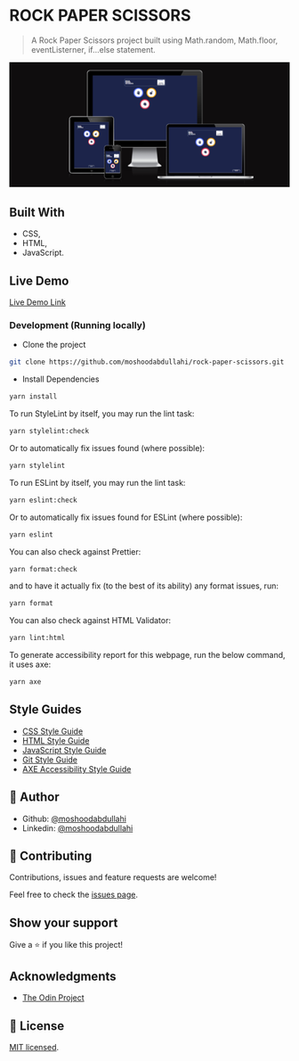 # ROCK PAPER SCISSORS

> A Rock Paper Scissors project built using Math.random, Math.floor, eventListerner, if...else statement.

![screenshot](./app_screenshot.png)

## Built With

- CSS,
- HTML,
- JavaScript.

## Live Demo

[Live Demo Link](https://abdullahi-rock-paper-scissors.netlify.app/)

### Development (Running locally)

- Clone the project

```bash
git clone https://github.com/moshoodabdullahi/rock-paper-scissors.git

```

- Install Dependencies

```bash
yarn install
```

To run StyleLint by itself, you may run the lint task:

```bash
yarn stylelint:check
```

Or to automatically fix issues found (where possible):

```bash
yarn stylelint
```

To run ESLint by itself, you may run the lint task:

```bash
yarn eslint:check
```

Or to automatically fix issues found for ESLint (where possible):

```bash
yarn eslint
```

You can also check against Prettier:

```bash
yarn format:check
```

and to have it actually fix (to the best of its ability) any format issues, run:

```bash
yarn format
```

You can also check against HTML Validator:

```bash
yarn lint:html
```

To generate accessibility report for this webpage, run the below command, it uses axe:

```bash
yarn axe
```

## Style Guides

- [CSS Style Guide](http://udacity.github.io/frontend-nanodegree-styleguide/css.html)
- [HTML Style Guide](http://udacity.github.io/frontend-nanodegree-styleguide/index.html)
- [JavaScript Style Guide](http://udacity.github.io/frontend-nanodegree-styleguide/javascript.html)
- [Git Style Guide](https://udacity.github.io/git-styleguide/)
- [AXE Accessibility Style Guide](https://dequeuniversity.com/rules/axe/html/4.7)

## 👤 Author

- Github: [@moshoodabdullahi](https://github.com/moshoodabdullahi)
- Linkedin: [@moshoodabdullahi](https://www.linkedin.com/in/moshoodabdullahi/)

## 🤝 Contributing

Contributions, issues and feature requests are welcome!

Feel free to check the [issues page](../../issues).

## Show your support

Give a ⭐️ if you like this project!

## Acknowledgments

- [The Odin Project](https://www.theodinproject.com/lessons/foundations-rock-paper-scissors)

## 📝 License

[MIT licensed](./LICENSE).
